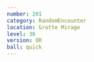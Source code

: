```yaml
---
number: 201
category: RandomEncounter
location: Grotte Mirage
level: 36
version: OR
ball: quick
---
```

